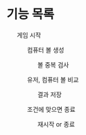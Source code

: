 # 기능 목록
<ol>게임 시작
<ol>컴퓨터 볼 생성
<ul>볼 중복 검사</ul>
</ol>
<ol>유저, 컴퓨터 볼 비교
<ul>결과 저장</ul>
</ol>
<ol>조건에 맞으면 종료
<ul>재시작 or 종료</ul>
</ol>
</ol>



